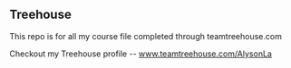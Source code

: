 ## Treehouse

This repo is for all my course file completed through teamtreehouse.com

Checkout my Treehouse profile -- www.teamtreehouse.com/AlysonLa